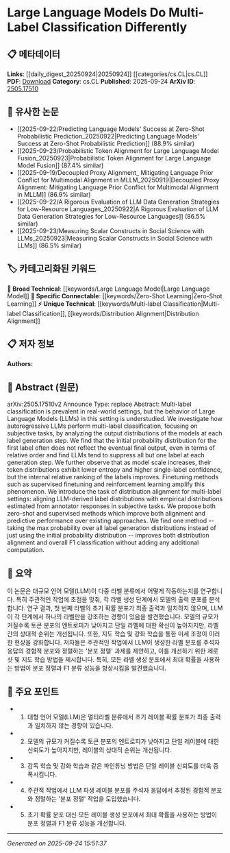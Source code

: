 <!-- KEYWORD_LINKING_METADATA:
{
  "processed_timestamp": "2025-09-24T15:51:37.339352",
  "vocabulary_version": "1.0",
  "selected_keywords": [
    "Large Language Model",
    "Multi-label Classification",
    "Distribution Alignment",
    "Zero-Shot Learning"
  ],
  "rejected_keywords": [],
  "similarity_scores": {
    "Large Language Model": 0.85,
    "Multi-label Classification": 0.78,
    "Distribution Alignment": 0.77,
    "Zero-Shot Learning": 0.82
  },
  "extraction_method": "AI_prompt_based",
  "budget_applied": true,
  "candidates_json": {
    "candidates": [
      {
        "surface": "Large Language Models",
        "canonical": "Large Language Model",
        "aliases": [
          "LLMs"
        ],
        "category": "broad_technical",
        "rationale": "Large Language Models are central to the study and connect with a wide range of topics in NLP and AI.",
        "novelty_score": 0.4,
        "connectivity_score": 0.9,
        "specificity_score": 0.6,
        "link_intent_score": 0.85
      },
      {
        "surface": "Multi-label Classification",
        "canonical": "Multi-label Classification",
        "aliases": [],
        "category": "unique_technical",
        "rationale": "The paper focuses on how LLMs handle multi-label classification, a distinct task in machine learning.",
        "novelty_score": 0.7,
        "connectivity_score": 0.65,
        "specificity_score": 0.8,
        "link_intent_score": 0.78
      },
      {
        "surface": "Distribution Alignment",
        "canonical": "Distribution Alignment",
        "aliases": [],
        "category": "unique_technical",
        "rationale": "Distribution alignment is introduced as a novel task for improving LLM performance in subjective tasks.",
        "novelty_score": 0.75,
        "connectivity_score": 0.6,
        "specificity_score": 0.85,
        "link_intent_score": 0.77
      },
      {
        "surface": "Zero-shot Methods",
        "canonical": "Zero-Shot Learning",
        "aliases": [
          "Zero-shot"
        ],
        "category": "specific_connectable",
        "rationale": "Zero-shot methods are highlighted as a way to improve alignment and predictive performance.",
        "novelty_score": 0.55,
        "connectivity_score": 0.8,
        "specificity_score": 0.7,
        "link_intent_score": 0.82
      }
    ],
    "ban_list_suggestions": [
      "method",
      "performance",
      "task"
    ]
  },
  "decisions": [
    {
      "candidate_surface": "Large Language Models",
      "resolved_canonical": "Large Language Model",
      "decision": "linked",
      "scores": {
        "novelty": 0.4,
        "connectivity": 0.9,
        "specificity": 0.6,
        "link_intent": 0.85
      }
    },
    {
      "candidate_surface": "Multi-label Classification",
      "resolved_canonical": "Multi-label Classification",
      "decision": "linked",
      "scores": {
        "novelty": 0.7,
        "connectivity": 0.65,
        "specificity": 0.8,
        "link_intent": 0.78
      }
    },
    {
      "candidate_surface": "Distribution Alignment",
      "resolved_canonical": "Distribution Alignment",
      "decision": "linked",
      "scores": {
        "novelty": 0.75,
        "connectivity": 0.6,
        "specificity": 0.85,
        "link_intent": 0.77
      }
    },
    {
      "candidate_surface": "Zero-shot Methods",
      "resolved_canonical": "Zero-Shot Learning",
      "decision": "linked",
      "scores": {
        "novelty": 0.55,
        "connectivity": 0.8,
        "specificity": 0.7,
        "link_intent": 0.82
      }
    }
  ]
}
-->

# Large Language Models Do Multi-Label Classification Differently

## 📋 메타데이터

**Links**: [[daily_digest_20250924|20250924]] [[categories/cs.CL|cs.CL]]
**PDF**: [Download](https://arxiv.org/pdf/2505.17510.pdf)
**Category**: cs.CL
**Published**: 2025-09-24
**ArXiv ID**: [2505.17510](https://arxiv.org/abs/2505.17510)

## 🔗 유사한 논문
- [[2025-09-22/Predicting Language Models' Success at Zero-Shot Probabilistic Prediction_20250922|Predicting Language Models' Success at Zero-Shot Probabilistic Prediction]] (88.9% similar)
- [[2025-09-23/Probabilistic Token Alignment for Large Language Model Fusion_20250923|Probabilistic Token Alignment for Large Language Model Fusion]] (87.4% similar)
- [[2025-09-19/Decoupled Proxy Alignment_ Mitigating Language Prior Conflict for Multimodal Alignment in MLLM_20250919|Decoupled Proxy Alignment: Mitigating Language Prior Conflict for Multimodal Alignment in MLLM]] (86.9% similar)
- [[2025-09-22/A Rigorous Evaluation of LLM Data Generation Strategies for Low-Resource Languages_20250922|A Rigorous Evaluation of LLM Data Generation Strategies for Low-Resource Languages]] (86.5% similar)
- [[2025-09-23/Measuring Scalar Constructs in Social Science with LLMs_20250923|Measuring Scalar Constructs in Social Science with LLMs]] (86.5% similar)

## 🏷️ 카테고리화된 키워드
**🧠 Broad Technical**: [[keywords/Large Language Model|Large Language Model]]
**🔗 Specific Connectable**: [[keywords/Zero-Shot Learning|Zero-Shot Learning]]
**⚡ Unique Technical**: [[keywords/Multi-label Classification|Multi-label Classification]], [[keywords/Distribution Alignment|Distribution Alignment]]

## 📋 저자 정보

**Authors:** 

## 📄 Abstract (원문)

arXiv:2505.17510v2 Announce Type: replace 
Abstract: Multi-label classification is prevalent in real-world settings, but the behavior of Large Language Models (LLMs) in this setting is understudied. We investigate how autoregressive LLMs perform multi-label classification, focusing on subjective tasks, by analyzing the output distributions of the models at each label generation step. We find that the initial probability distribution for the first label often does not reflect the eventual final output, even in terms of relative order and find LLMs tend to suppress all but one label at each generation step. We further observe that as model scale increases, their token distributions exhibit lower entropy and higher single-label confidence, but the internal relative ranking of the labels improves. Finetuning methods such as supervised finetuning and reinforcement learning amplify this phenomenon. We introduce the task of distribution alignment for multi-label settings: aligning LLM-derived label distributions with empirical distributions estimated from annotator responses in subjective tasks. We propose both zero-shot and supervised methods which improve both alignment and predictive performance over existing approaches. We find one method -- taking the max probability over all label generation distributions instead of just using the initial probability distribution -- improves both distribution alignment and overall F1 classification without adding any additional computation.

## 📝 요약

이 논문은 대규모 언어 모델(LLM)이 다중 라벨 분류에서 어떻게 작동하는지를 연구합니다. 특히 주관적인 작업에 초점을 맞춰, 각 라벨 생성 단계에서 모델의 출력 분포를 분석합니다. 연구 결과, 첫 번째 라벨의 초기 확률 분포가 최종 출력과 일치하지 않으며, LLM이 각 단계에서 하나의 라벨만을 강조하는 경향이 있음을 발견했습니다. 모델의 규모가 커질수록 토큰 분포의 엔트로피가 낮아지고 단일 라벨에 대한 확신이 높아지지만, 라벨 간의 상대적 순위는 개선됩니다. 또한, 지도 학습 및 강화 학습을 통한 미세 조정이 이러한 현상을 강화합니다. 저자들은 주관적인 작업에서 LLM이 생성한 라벨 분포를 주석자 응답의 경험적 분포와 정렬하는 '분포 정렬' 과제를 제안하고, 이를 개선하기 위한 제로샷 및 지도 학습 방법을 제시합니다. 특히, 모든 라벨 생성 분포에서 최대 확률을 사용하는 방법이 분포 정렬과 F1 분류 성능을 향상시킴을 발견했습니다.

## 🎯 주요 포인트

- 1. 대형 언어 모델(LLM)은 멀티라벨 분류에서 초기 레이블 확률 분포가 최종 출력과 일치하지 않는 경향이 있습니다.
- 2. 모델의 규모가 커질수록 토큰 분포의 엔트로피가 낮아지고 단일 레이블에 대한 신뢰도가 높아지지만, 레이블의 상대적 순위는 개선됩니다.
- 3. 감독 학습 및 강화 학습과 같은 파인튜닝 방법은 단일 레이블 신뢰도를 더욱 증폭시킵니다.
- 4. 주관적 작업에서 LLM 파생 레이블 분포를 주석자 응답에서 추정된 경험적 분포와 정렬하는 '분포 정렬' 작업을 도입했습니다.
- 5. 초기 확률 분포 대신 모든 레이블 생성 분포에서 최대 확률을 사용하는 방법이 분포 정렬과 F1 분류 성능을 개선합니다.


---

*Generated on 2025-09-24 15:51:37*